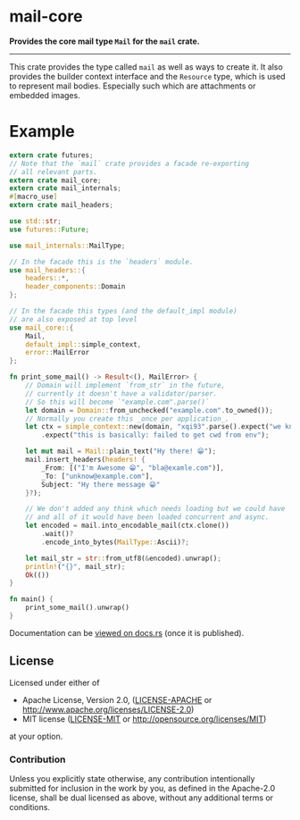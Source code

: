 
# mail-core

**Provides the core mail type `Mail` for the `mail` crate.**

---

This crate provides the type called `mail` as well as ways
to create it. It also provides the builder context interface
and the `Resource` type, which is used to represent mail bodies.
Especially such which are attachments or embedded images.


# Example

```rust
extern crate futures;
// Note that the `mail` crate provides a facade re-exporting
// all relevant parts.
extern crate mail_core;
extern crate mail_internals;
#[macro_use]
extern crate mail_headers;

use std::str;
use futures::Future;

use mail_internals::MailType;

// In the facade this is the `headers` module.
use mail_headers::{
    headers::*,
    header_components::Domain
};

// In the facade this types (and the default_impl module)
// are also exposed at top level
use mail_core::{
    Mail,
    default_impl::simple_context,
    error::MailError
};

fn print_some_mail() -> Result<(), MailError> {
    // Domain will implement `from_str` in the future,
    // currently it doesn't have a validator/parser.
    // So this will become `"example.com".parse()`
    let domain = Domain::from_unchecked("example.com".to_owned());
    // Normally you create this _once per application_.
    let ctx = simple_context::new(domain, "xqi93".parse().expect("we know it's ascii"))
        .expect("this is basically: failed to get cwd from env");

    let mut mail = Mail::plain_text("Hy there! 😁");
    mail.insert_headers(headers! {
        _From: [("I'm Awesome 😁", "bla@examle.com")],
        _To: ["unknow@example.com"],
        Subject: "Hy there message 😁"
    }?);

    // We don't added any think which needs loading but we could have
    // and all of it would have been loaded concurrent and async.
    let encoded = mail.into_encodable_mail(ctx.clone())
        .wait()?
        .encode_into_bytes(MailType::Ascii)?;

    let mail_str = str::from_utf8(&encoded).unwrap();
    println!("{}", mail_str);
    Ok(())
}

fn main() {
    print_some_mail().unwrap()
}
```


Documentation can be [viewed on docs.rs](https://docs.rs/mail-core)
(once it is published).


## License

Licensed under either of

 * Apache License, Version 2.0, ([LICENSE-APACHE](LICENSE-APACHE) or http://www.apache.org/licenses/LICENSE-2.0)
 * MIT license ([LICENSE-MIT](LICENSE-MIT) or http://opensource.org/licenses/MIT)

at your option.

### Contribution

Unless you explicitly state otherwise, any contribution intentionally submitted
for inclusion in the work by you, as defined in the Apache-2.0 license, shall be dual licensed as above, without any
additional terms or conditions.
